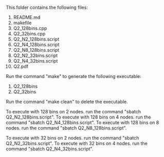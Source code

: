 This folder contains the following files:
1. README.md
2. makefile
3. Q2_128bins.cpp
4. Q2_32bins.cpp
5. Q2_N2_128bins.script
6. Q2_N4_128bins.script
7. Q2_N8_128bins.script
8. Q2_N2_32bins.script
9. Q2_N4_32bins.script
10. Q2.pdf

Run the command "make" to generate the following executable:
1. Q2_128bins
2. Q2_32bins

Run the command "make clean" to delete the executable.

To execute with 128 bins on 2 nodes. run the command "sbatch Q2_N2_128bins.script".
To execute with 128 bins on 4 nodes. run the command "sbatch Q2_N4_128bins.script".
To execute with 128 bins on 8 nodes. run the command "sbatch Q2_N8_128bins.script".

To execute with 32 bins on 2 nodes. run the command "sbatch Q2_N2_32bins.script".
To execute with 32 bins on 4 nodes. run the command "sbatch Q2_N4_32bins.script".